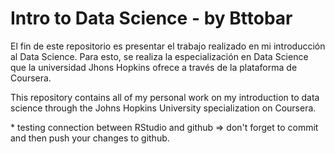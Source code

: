 # Intro to Data Science - by Bttobar

El fin de este repositorio es presentar el trabajo realizado en mi introducción al Data Science. Para esto, se realiza la especialización en Data Science que la universidad Jhons Hopkins ofrece a través de la plataforma de Coursera.

This repository contains all of my personal work on my introduction to data science through the Johns Hopkins University specialization on Coursera.

  \* testing connection between RStudio and github => don't forget to commit and then push your changes to github.
